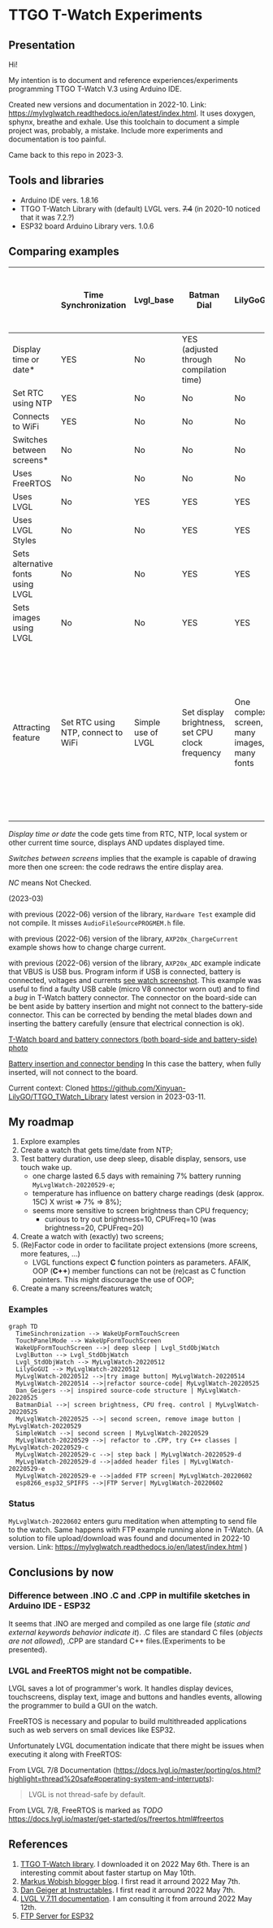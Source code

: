 # TTGO T-Watch Experiments

## Presentation

Hi!

My intention is to document and reference experiences/experiments programming TTGO T-Watch V.3 using Arduino IDE.

Created new versions and documentation in 2022-10. Link: https://mylvglwatch.readthedocs.io/en/latest/index.html. It uses doxygen, sphynx, breathe and exhale. Use this toolchain to document a simple project was, probably, a mistake. Include more experiments and documentation is too painful.

Came back to this repo in 2023-3. 

## Tools and libraries

- Arduino IDE vers. 1.8.16
- TTGO T-Watch Library with (default) LVGL vers. ~~7.4~~ (in 2020-10 noticed that it was 7.2.?) 
- ESP32 board Arduino Library vers. 1.0.6

## Comparing examples

|  | Time Synchronization | Lvgl_base | Batman Dial | LilyGoGUI | Simple Watch | Dan Geiger (from Instructables - ST-TNG inspired screen) |
| --- | --- | --- | --- | --- | --- | --- |
| Display time or date* | YES | No | YES (adjusted through compilation time) | No | YES (adjusted through compilation time) | YES (adjust through compilation time) |
| Set RTC using NTP | YES | No | No | No | No | No |
| Connects to WiFi | YES | No | No | No | YES | No |
| Switches between screens* | No | No | No | No | YES | No |
| Uses FreeRTOS | No | No | No | No | YES | No |
| Uses LVGL | No | YES | YES | YES | YES | YES |
| Uses LVGL Styles | No | No | YES | YES | YES | No |
| Sets alternative fonts using LVGL | No | No | YES | YES | YES | No |
| Sets images using LVGL | No | No | YES | YES | YES(T-WATCH pre-compiled images) | No |
| Attracting feature | Set RTC using NTP, connect to WiFi | Simple use of LVGL | Set display brightness, set CPU clock frequency | One complex screen, many images, many fonts | complex project, One LVGL.screen, many LVGL.containers (Menu, Keyboard), OOP, configure many hardware interrupts (accelerometer, power management), looks careful use of LVGL along side FreeRTOS | Catches touch coordinates directly from tft, draws screen directly to tft. Seems not to use LVGL objects and events. |

*Display time or date* the code gets time from RTC, NTP, local system or other current time source, displays AND updates displayed time.

*Switches between screens* implies that the example is capable of drawing more then one screen: the code redraws the entire display area.  

*NC* means Not Checked.

(2023-03)

with previous (2022-06) version of the library, `Hardware Test` example did not compile. It misses `AudioFileSourcePROGMEM.h` file.

with previous (2022-06) version of the library, `AXP20x_ChargeCurrent` example shows how to change charge current.

with previous (2022-06) version of the library, `AXP20x_ADC` example indicate that VBUS is USB bus. Program inform if USB is connected, battery is connected, voltages and currents [see watch screenshot](./20230311_124218.jpg). This example was useful to find a faulty USB cable (micro V8 connector worn out) and to find a *bug* in T-Watch battery connector. The connector on the board-side can be bent aside by battery insertion and might not connect to the battery-side connector. This can be corrected by bending the metal blades down and inserting the battery carefully (ensure that electrical connection is ok).

[T-Watch board and battery connectors (both board-side and battery-side) photo](./20230311_124114.jpg)

[Battery insertion and connector bending](./20230311_124050.jpg) In this case the battery, when fully inserted, will not connect to the board.

Current context: Cloned https://github.com/Xinyuan-LilyGO/TTGO_TWatch_Library latest version in 2023-03-11.

## My roadmap

1. Explore examples
1. Create a watch that gets time/date from NTP;
2. Test battery duration, use deep sleep, disable display, sensors, use touch wake up.
   - one charge lasted 6.5 days with remaining 7% battery running `MyLvglWatch-20220529-e`;
   - temperature has influence on battery charge readings (desk (approx. 15C) X wrist => 7% => 8%);
   - seems more sensitive to screen brightness than CPU frequency;
      - curious to try out brightness=10, CPUFreq=10 (was brightness=20, CPUFreq=20)
3. Create a watch with (exactly) two screens;
4. (Re)Factor code in order to facilitate project extensions (more screens, more features, ...)
   - LVGL functions expect **C** function pointers as parameters. AFAIK, OOP (**C++**) member functions can not be (re)cast as C function pointers. This might discourage the use of OOP;
5. Create a many screens/features watch;

### Examples 

```mermaid
graph TD
  TimeSinchronization --> WakeUpFormTouchScreen
  TouchPanelMode --> WakeUpFormTouchScreen
  WakeUpFormTouchScreen -->| deep sleep | Lvgl_StdObjWatch
  LvglButton --> Lvgl_StdObjWatch
  Lvgl_StdObjWatch --> MyLvglWatch-20220512
  LilyGoGUI --> MyLvglWatch-20220512
  MyLvglWatch-20220512 -->|try image button| MyLvglWatch-20220514
  MyLvglWatch-20220514 -->|refactor source-code| MyLvglWatch-20220525
  Dan_Geigers -->| inspired source-code structure | MyLvglWatch-20220525
  BatmanDial -->| screen brightness, CPU freq. control | MyLvglWatch-20220525
  MyLvglWatch-20220525 -->| second screen, remove image button | MyLvglWatch-20220529
  SimpleWatch -->| second screen | MyLvglWatch-20220529
  MyLvglWatch-20220529 -->| refactor to .CPP, try C++ classes | MyLvglWatch-20220529-c
  MyLvglWatch-20220529-c -->| step back | MyLvglWatch-20220529-d
  MyLvglWatch-20220529-d -->|added header files | MyLvglWatch-20220529-e
  MyLvglWatch-20220529-e -->|added FTP screen| MyLvglWatch-20220602
  esp8266_esp32_SPIFFS -->|FTP Server| MyLvglWatch-20220602
```

### Status

`MyLvglWatch-20220602` enters guru meditation when attempting to send file to the watch. Same happens with FTP example running alone in T-Watch. (A solution to file upload/download was found and documented in 2022-10 version. Link: https://mylvglwatch.readthedocs.io/en/latest/index.html )

## Conclusions by now

### Difference between .INO .C and .CPP in multifile sketches in Arduino IDE - ESP32

It seems that .INO are merged and compiled as one large file (*static and external keywords behavior indicate it*). .C files are standard C files (*objects are not allowed*), .CPP are standard C++ files.(Experiments to be presented).

### LVGL and FreeRTOS might not be compatible.

LVGL saves a lot of programmer's work. It handles display devices, touchscreens, display text, image and buttons and handles events, allowing the programmer to build a GUI on the watch.

FreeRTOS is necessary and popular to build multithreaded applications such as web servers on small devices like ESP32.

Unfortunately LVGL documentation indicate that there might be issues when executing it along with FreeRTOS:

From LVGL 7/8 Documentation (https://docs.lvgl.io/master/porting/os.html?highlight=thread%20safe#operating-system-and-interrupts):

> LVGL is not thread-safe by default.

From LVGL 7/8, FreeRTOS is marked as *TODO* https://docs.lvgl.io/master/get-started/os/freertos.html#freertos

## References

1. [TTGO T-Watch library](https://github.com/Xinyuan-LilyGO/TTGO_TWatch_Library). I downloaded it on 2022 May 6th. There is an interesting commit about faster startup on May 10th. 
2. [Markus Wobish blogger blog](https://markus-wobisch.blogspot.com/2021/03/lilygo-ttgo-t-watch-2020-getting.html). I first read it arround 2022 May 7th.
3. [Dan Geiger at Instructables](https://www.instructables.com/Lilygo-T-Watch-2020-Arduino-Framework/). I first read it arround 2022 May 7th.
4. [LVGL V.7.11 documentation](https://docs.lvgl.io/7.11/). I am consulting it from arround 2022 May 12th.
5. [FTP Server for ESP32](https://www.mischianti.org/2020/02/08/ftp-server-on-esp8266-and-esp32)
